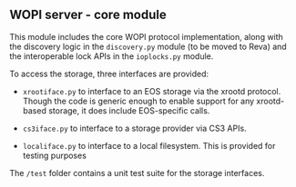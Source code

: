 ## WOPI server - core module

This module includes the core WOPI protocol implementation, along with the discovery logic
in the `discovery.py` module (to be moved to Reva) and the interoperable lock APIs
in the `ioplocks.py` module.

To access the storage, three interfaces are provided:

* `xrootiface.py` to interface to an EOS storage via the xrootd protocol. Though the code is generic enough to enable support for any xrootd-based storage, it does include EOS-specific calls.

* `cs3iface.py` to interface to a storage provider via CS3 APIs.

* `localiface.py` to interface to a local filesystem. This is provided for testing purposes

The `/test` folder contains a unit test suite for the storage interfaces.
